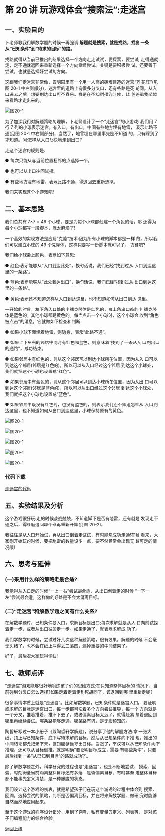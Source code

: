 # 第 20 讲 玩游戏体会“搜索法”:走迷宫



## 一、实验目的

卜老师教我们解数学题的时候一再强调:**解题就是搜索，就是找路，找出 一条从“已知条件”到“待求的目标”的路。**

找路就得从当前已推出的结果选择一个方向走走试试，要探索，要尝试; 走得通就走，走不通就退回来重新选择一个方向继续尝试。关键是要积极尝 试，还要善于尝试，也就是选择好尝试的方向。

这跟我们走迷宫非常像，圆明园里有一个用一人高的砖墙建造的迷宫“万 花阵”(见图 20-1 中左侧部分)，迷宫里的道路上有很多分叉口，还有些路是死 胡同。从入口进去之后，想要到达出口可不容易。我是在不知所措的时候，让 爸爸把我举起来看路才走出来的。

![图20-1](Figures/Lec20-1.png)

为了加深我们对解题策略的理解，卜老师设计了一个“走迷宫”的小游戏: 我们用 7 行 7 列的小球表示迷宫，有入口，有出口，中间有些地方埋有地雷， 表示此路不通(见图 20-1 中右侧部分)。当然了，地雷埋在哪里事先是不知道 的，只有踩到了才知道。问:怎样从入口尽快地走到出口?

走这个迷宫的规则是:

● 每次只能从与当前位置相邻的点选择一个。

● 也可以从出口往回试探。

● 有些地方埋有地雷，表示此路不通，得退回去重新选择。

我们来实现这个小游戏吧!




## 二、基本思路
我们总共有 7×7 = 49 个小球，要是为每个小球都创建一个角色的话，那 还得为每个小球都写一段脚本，就太麻烦了!

一个高效的实现方法是应用“克隆”技术:因为所有小球的脚本都是一样 的，所以我们可以建立小球的 49 个克隆体，这样只要写一份脚本就可以了， 方便吧?

我们给小球染上颜色，表示如下意思:

● 红色:表示能够从“入口到达此处”，换句话说，我们已经“找到过从
入口到达这里的一条路”。

● 蓝色:表示能够从“此处到达出口”，换句话说，我们已经“找到过从
出口到达这里的一条路”。

● 黄色:表示还不知道怎样从入口到达这里，也不知道如何从出口到达
这里。 

一开始的时候，左下角入口处的小球克隆体是红色的，右上角出口处的小
球克隆体是蓝色的，其他小球都是黄色的。每当点击一个小球时，这个小球会 收到“角色被点击”的消息，它就做如下检查和判断:

● 如果小球下面埋着地雷，则隐身，表示“此路不通”。

● 如果上下左右的邻居中同时有红色和蓝色，则意味着“找到了一条从入 口到出口的通路”，成功结束。

● 如果邻居中有红色的，则从这个邻居可以到达小球所在位置，因为从入 口可以到达这个邻居(邻居是红色的)，所以可以从入口经过这个邻居 到达这个小球处，我们就把这个小球也设置成“红色”。

● 如果邻居中有蓝色的，则从这个邻居可以到达小球所在位置，因为从出 口可以到达这个邻居(邻居是蓝色的)，所以可以从出口经过这个邻居 到达这个小球处，我们就把这个小球也设置成“蓝色”。

● 如果邻居中既没有红色的，也没有蓝色的，则表示我们还不知道怎样从 入口到达这里，也不知道如何从出口到达这里，小球保持原有的黄色。



![图20-1](Figures/Lec20-3.png)

![图20-1](Figures/Lec20-4.png)


![图20-1](Figures/Lec20-5.png)

![图20-1](Figures/Lec20-6.png)

![图20-1](Figures/Lec20-7.png)

### 代码下载

[走迷宫的代码](Code/第20讲-走迷宫.sb3) 



## 五、实验结果及分析

这个游戏很好玩:走的时候战战兢兢，不知道脚下是否有地雷，还有就是 发现走不通之后，得琢磨退回哪个点再重新开始(见图 20-2)。

我往往是从入口开始试，再从出口倒着走试试，有时能够成功走通!在我 看来，大家刚开始玩的时候，要把地雷的数量设少一点，要不然经常会出现无 路可走的情况哦!


## 六、思考与延伸
### (一)采用什么样的策略走最合适?

我觉得从入口走的时候“一上一右”尝试最合适，从出口倒着走的时候 “一下一左”尝试最合适。这样做的好处是不会太偏离目标。

### (二)“走迷宫”和解数学题之间有什么关系?

在解数学题时，已知条件是入口，求解目标是出口;每次求解就是从入 口向前试探着走一步，或者从出口往回走一步。如果走通了，就表示求解成 功了。

我们学数学的时候，尝试过好几次这种解题策略，很有效果，解题的时候 不会毫无头绪了，也不会在纸上写得丢三落四，漏掉重要的中间结果了。

好了，最后祝大家玩得愉快!

## 七、教师点评

“走迷宫”游戏能够很好地锻炼孩子们的思维方式:在只知道整体目标的 情况下，当前碰到分叉口怎么选择?如果走着走着走到死胡同了，该退回到哪 里重新走呢?

很多事情本质上就是“走迷宫”。比如解数学题，已知条件就是迷宫入口， 要证明或求解的目标是迷宫出口，每一步都可沿着多个方向尝试推导，每一个 方向就是一个分叉，推着推着，推不下去了，或者偏离目标太远了，就得赶紧 想着退回到哪里再继续尝试。哪条路能够走通，哪条路有坑，是无法预知的。

陶哲轩写过一本小册子《跟陶哲轩学解题》，说分享了他的解题方法:拿 一张大纸，顶上写已知条件，底下写待求解的目标，然后从已知条件向下推 理，推出的中间结论都先记录下来，直到能够推导出目标。当然了，不仅可以从已知条件向下推理，还可以从目标倒推，就是明确“要证明目标成立，需要 有哪些条件”，只要最后找到一条“从已知到目标”的路就成功了。

除了解数学题之外，科学研究的过程也是“走迷宫”，也是不断地尝试、 摸索、回溯，时刻衡量当前距离整体目标还有多远、是否偏离目标，有时甚至 连整体目标都不能事先定义清楚，是一种朦胧的状态。

我们设计这个游戏的初衷，就是希望孩子们在玩这个游戏的过程中体会到 搜索、回溯，选择尝试的策略，判断是否偏离目标，并在将来解数学题、做研 究时能够自然而然地应用起来。

至于这个游戏的程序设计部分，用到了克隆、私有变量的定义、列表等， 是对孩子们编程能力的综合检验。
 

[返回上级](index.md)

